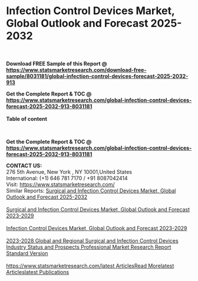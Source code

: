 <h1>Infection Control Devices Market, Global Outlook and Forecast 2025-2032</h1><br/><p><strong>Download FREE Sample of this Report @ <a href="https://www.statsmarketresearch.com/download-free-sample/8031181/global-infection-control-devices-forecast-2025-2032-913">https://www.statsmarketresearch.com/download-free-sample/8031181/global-infection-control-devices-forecast-2025-2032-913</a></strong></p><div><b>Get the Complete Report & TOC @ <a href="https://www.statsmarketresearch.com/global-infection-control-devices-forecast-2025-2032-913-8031181">https://www.statsmarketresearch.com/global-infection-control-devices-forecast-2025-2032-913-8031181</a></b></div><br><b>Table of content</b><p><br><div><b>Get the Complete Report & TOC @ <a href="https://www.statsmarketresearch.com/global-infection-control-devices-forecast-2025-2032-913-8031181">https://www.statsmarketresearch.com/global-infection-control-devices-forecast-2025-2032-913-8031181</a></b></div></p> <b>CONTACT US:</b><br>276 5th Avenue, New York , NY 10001,United States<br>International: (+1) 646 781 7170 / +91 8087042414<br>Visit: <a href="https://www.statsmarketresearch.com/">https://www.statsmarketresearch.com/</a><br>Similar Reports: <a href="https://www.statsmarketresearch.com/global-infection-control-devices-forecast-2025-2032-913-8031181">Surgical and Infection Control Devices Market, Global Outlook and Forecast 2025-2032</a><br/><br/><a href="https://www.statsmarketresearch.com/global-infection-control-devices-forecast-2025-2032-913-8031181">Surgical and Infection Control Devices Market, Global Outlook and Forecast 2023-2029</a><br/><br/><a href="https://www.statsmarketresearch.com/global-infection-control-devices-forecast-2025-2032-913-8031181">Infection Control Devices Market, Global Outlook and Forecast 2023-2029</a><br/><br/><a href="https://www.statsmarketresearch.com/global-infection-control-devices-forecast-2025-2032-913-8031181">2023-2028 Global and Regional Surgical and Infection Control Devices Industry Status and Prospects Professional Market Research Report Standard Version</a><br/><br/><a href="https://gyeongbokgung.com">https://www.statsmarketresearch.com/</a><a href="https://hallyeomaritime.com">latest Articles</a><a href="https://jingwansa.com">Read More</a><a href=https://nguoiviet.jp/">latest Articles</a><a href="https://www.intelmarketresearch.com/">latest Publications</a>